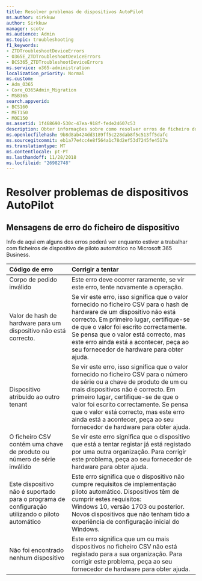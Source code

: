 ```yaml
---
title: Resolver problemas de dispositivos AutoPilot
ms.author: sirkkuw
author: Sirkkuw
manager: scotv
ms.audience: Admin
ms.topic: troubleshooting
f1_keywords:
- ZTDTroubleshootDeviceErrors
- O365E_ZTDTroubleshootDeviceErrors
- BCS365_ZTDTroubleshootDeviceErrors
ms.service: o365-administration
localization_priority: Normal
ms.custom:
- Adm_O365
- Core_O365Admin_Migration
- MSB365
search.appverid:
- BCS160
- MET150
- MOE150
ms.assetid: 1f468690-530c-47ea-918f-fede24607c53
description: Obter informações sobre como resolver erros de ficheiro do dispositivo de piloto automático.
ms.openlocfilehash: 9b8d8ab424dd3189ff5c228dab8f5c513ff5dafc
ms.sourcegitcommit: eb1a77e4cc4e8f564a1c78d2ef53d7245fe4517a
ms.translationtype: MT
ms.contentlocale: pt-PT
ms.lasthandoff: 11/28/2018
ms.locfileid: "26982748"
---
```

# <a name="troubleshoot-autopilot-device-errors"></a>Resolver problemas de dispositivos AutoPilot

## <a name="device-file-error-messages"></a>Mensagens de erro do ficheiro de dispositivo

Info de aqui em alguns dos erros poderá ver enquanto estiver a trabalhar com ficheiros de dispositivo de piloto automático no Microsoft 365 Business. 
  
|**Código de erro**|**Corrigir a tentar**|
|:-----|:-----|
|Corpo de pedido inválido  <br/> |Este erro deve ocorrer raramente, se vir este erro, tente novamente a operação.  <br/> |
|Valor de hash de hardware para um dispositivo não está correcto.  <br/> |Se vir este erro, isso significa que o valor fornecido no ficheiro CSV para o hash de hardware de um dispositivo não está correcto. Em primeiro lugar, certifique-se de que o valor foi escrito correctamente. Se pensa que o valor está correcto, mas este erro ainda está a acontecer, peça ao seu fornecedor de hardware para obter ajuda.  <br/> |
|Dispositivo atribuído ao outro tenant  <br/> |Se vir este erro, isso significa que o valor fornecido no ficheiro CSV para o número de série ou a chave de produto de um ou mais dispositivos não é correcto. Em primeiro lugar, certifique-se de que o valor foi escrito correctamente. Se pensa que o valor está correcto, mas este erro ainda está a acontecer, peça ao seu fornecedor de hardware para obter ajuda.  <br/> |
|O ficheiro CSV contém uma chave de produto ou número de série inválido  <br/> |Se vir este erro significa que o dispositivo que está a tentar registar já está registado por uma outra organização. Para corrigir este problema, peça ao seu fornecedor de hardware para obter ajuda.  <br/> |
|Este dispositivo não é suportado para o programa de configuração utilizando o piloto automático  <br/> | Este erro significa que o dispositivo não cumpre requisitos de implementação piloto automático. Dispositivos têm de cumprir estes requisitos:  <br/>  Windows 10, versão 1703 ou posterior.  <br/>  Novos dispositivos que não tenham tido a experiência de configuração inicial do Windows.  <br/> |
|Não foi encontrado nenhum dispositivo  <br/> |Este erro significa que um ou mais dispositivos no ficheiro CSV não está registado para a sua organização. Para corrigir este problema, peça ao seu fornecedor de hardware para obter ajuda.  <br/> |
   
